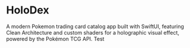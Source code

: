 # HoloDex
 A modern Pokemon trading card catalog app built with SwiftUI, featuring Clean Architecture and custom shaders for a holographic visual effect, powered by the Pokémon TCG API.
Test
